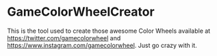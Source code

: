 # GameColorWheelCreator
This is the tool used to create those awesome Color Wheels available at https://twitter.com/gamecolorwheel and https://www.instagram.com/gamecolorwheel. Just go crazy with it.
